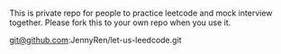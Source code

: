 This is private repo for people to practice leetcode and mock interview together. 
Please fork this to your own repo when you use it.

git@github.com:JennyRen/let-us-leedcode.git
